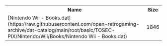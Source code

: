 <table>
<tr><th>Name</th><th>Size</th></tr>
<tr><td>[Nintendo Wii - Books.dat](https://raw.githubusercontent.com/open-retrogaming-archive/dat-catalog/main/root/basic/TOSEC-PIX/Nintendo/Wii/Books/Nintendo Wii - Books.dat)</td><td>1846</td></tr>
</table>
